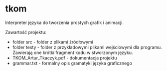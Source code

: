 # tkom
Interpreter języka do tworzenia prostych grafik i animacji.

Zawartość projektu:
- folder src - folder z plikami źródłowymi
- folder testy - folder z przykładowymi plikami wejściowymi dla programu. Zawierają one krótki fragment kodu w stworzonym języku.
- TKOM_Artur_Tkaczyk.pdf - dokumentacja projektu
- grammar.txt - formalny opis gramatyki języka graficznego

